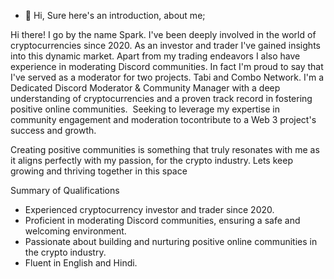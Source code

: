 - 👋 Hi, Sure here's an introduction, about me;



Hi there! I go by the name Spark. I've been deeply involved in the world of cryptocurrencies since 2020. 
As an investor and trader I've gained insights into this dynamic market. Apart from my trading endeavors I also have experience in moderating Discord communities. 
In fact I'm proud to say that I've served as a moderator for two projects. Tabi and Combo Network. 
I'm a Dedicated Discord Moderator & Community Manager with a deep understanding of ​cryptocurrencies and a proven track record in fostering positive online communities. ​
Seeking to leverage my expertise in community engagement and moderation to ​contribute to a Web 3 project's success and growth.

Creating positive communities is something that truly resonates with me as it aligns perfectly with my passion, for the crypto industry. 
Lets keep growing and thriving together in this space


Summary of Qualifications
- Experienced cryptocurrency investor and trader since 2020.
- Proficient in moderating Discord communities, ensuring a safe and welcoming environment.
- Passionate about building and nurturing positive online communities in the crypto industry.
- Fluent in English and Hindi.
<!---
whospark/whospark is a ✨ special ✨ repository because its `README.md` (this file) appears on your GitHub profile.
You can click the Preview link to take a look at your changes.
--->
